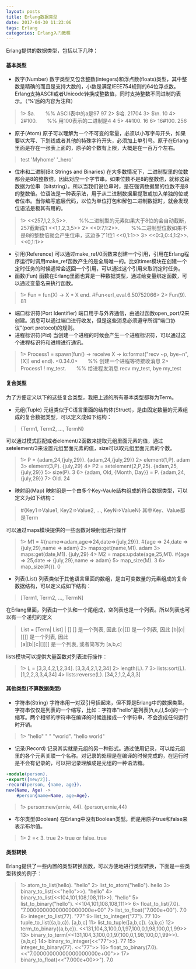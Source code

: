 ```yaml
---
layout: posts
title: Erlang数据类型
date: 2017-04-30 11:23:06
tags: Erlang
categories: Erlang入门教程
---
```

Erlang提供的数据类型，包括以下几种：
#### 基本类型
* 数字(Number)
数字类型又包含整数(integers)和浮点数(floats)类型，其中整数是精确的而且是支持大数的，小数是满足IEEE754规则的64位浮点数。Erlang支持ASCII或者Unicode转换成整数值，同时支持整数不同进制的表示。（‘%’后的内容为注释）
> 1> $a.　　%% ASCII表中的a是97
97
2> $哈.
21704
3> $\n.
10
4> 2#100.　　%% 用100表示的二进制是4
4
5> 4#100.
16
6> 16#100.
256
* 原子(Atom)
原子可以理解为一个不可变的常量，必须以小写字母开头，如果要以大写、下划线或者其他的特殊字符开头，必须加上单引号。原子在Erlang里面是存在一张表上面的，原子的个数有上限，大概是在一百万个左右。
> test
'Myhome'
'_hero'
* 位串和二进制(Bit Strings and Binaries)
在大多数情况下，二进制型里的位数都会是8的整数倍，因此对应一个字节串。如果位数不是8的整数倍，就称这段数据为位串（bitstring）。所以当我们说位串时，是在强调数据里的位数不是8的整数倍。位语法是一种表示法，用于从二进制数据里提取或加入单独的位或者位串。当你编写底层代码，以位为单位打包和解包二进制数据时，就会发现位语法是极其有用的。
> 1> <<257,1,2,3,5>>. 　　%%二进制型的元素如果大于8位的会自动截断，257截断成1
<<1,1,2,3,5>>
2> <<0:7,1:2>>. 　　%%二进制型位数如果不是8的整数倍就会产生位串，这边多了1位1
<<0,1:1>>
3> <<0:3,0:4,1:2>>.
<<0,1:1>>
* 引用(Reference)
可以通过make_ref/0函数来创建一个引用，引用在Erlang程序运行时调用make_ref函数产生的是全局唯一的。比如timer模块在创建一个定时任务的时候通常会返回一个引用，可以通过这个引用来取消定时任务。
* 函数(Fun)
函数在Erlang里面也算是一种数据类型，通过给变量绑定函数，可以通过变量名来执行函数。
> 1> Fun = fun(X) -> X * X end.
#Fun<erl_eval.6.50752066>
2> Fun(9).
81
* 端口标识符(Port Identifier)
端口用于与外界通信，由通过函数open_port/2来创建。消息可以通过端口进行收发，但是这些消息必须遵守所谓“端口协议”(port protocol)的规则。
* 进程标识符(Pid)
当创建一个进程的时候会产生一个进程标识符，可以通过这个进程标识符和进程进行通讯。
> 1> Process1 = spawn(fun() -> receive X -> io:format("recv ~p, bye~n", [X]) end end).
<0.34.0>　　%% 创建一个进程等待接收消息
2> Process1 ! my_test.　　%% 给进程发消息
recv my_test, bye
my_test

#### 复合类型
为了方便定义以下的这些复合类型，我把上述的所有基本类型都称为Term。
* 元组(Tuple)
元组类似于C语言里面的结构体(Struct)，是由固定数量的元素组成的复合数据类型，可以定义成如下结构：
> {Term1, Term2, ..., TermN}

  可以通过模式匹配或者element/2函数来提取元组里面元素的值，通过setelement/3来设置元组里面元素的值，size可以取元组里面元素的个数。
> 1> P = {adam,24,{july,29}}.
{adam,24,{july,29}}
2> element(1,P).
adam
3> element(3,P).
{july,29}
4> P2 = setelement(2,P,25).
{adam,25,{july,29}}
5> size(P).
3
6> {adam, Old, {Month, Day}} = P.
{adam,24,{july,29}}
7> Old.
24
* 映射组(Map)
映射组是一个由多个Key-Vaule结构组成的符合数据类型，可以定义为如下结构：
> #{Key1=>Value1, Key2=>Value2, ..., KeyN=>ValueN}
其中Key、Value都是Term

  可以通过maps模块提供的一些函数对映射组进行操作
> 1> M1 = #{name=>adam,age=>24,date=>{july,29}}.
#{age => 24,date => {july,29},name => adam}
2> maps:get(name,M1).
adam
3> maps:get(date,M1).
{july,29}
4> M2 = maps:update(age,25,M1).
#{age => 25,date => {july,29},name => adam}
5> map_size(M).
3
6> map_size(#{}).
0
* 列表(List)
列表类似于其他语言里面的数组，是由可变数量的元素组成的复合数据结构，可以定义成如下结构：
> [Term1, Term2, ..., TermN]

  在Erlang里面，列表由一个头和一个尾组成，空列表也是一个列表。所以列表也可以有一个递归的定义  
> List = [Term| List] | []
[] 是一个列表, 因此 
[c|[]] 是一个列表, 因此 
[b|[c|[]]] 是一个列表, 因此  
[a|[b|[c|[]]]] 是一个列表, 或者简写为 [a,b,c]

  lists模块可以提供大量函数对列表进行操作：
> 1> L = [3,3,4,2,1,2,34].
[3,3,4,2,1,2,34]
2> length(L).
7
3> lists:sort(L).
[1,2,2,3,3,4,34]
4> lists:reverse(L).
[34,2,1,2,4,3,3]

#### 其他类型(不算数据类型)
* 字符串(String)
字符串用一对双引号括起来，但不算是Erlang中的数据类型。字符串仅仅是列表的一个缩写，比如：字符串"hello"是列表[$h,$e,$l,$l,$o]的一个缩写。两个相邻的字符串在编译的时候连接成一个字符串，不会造成任何运行时开销。
> 1> "hello" " " "world".
"hello world"
* 记录(Record)
记录其实就是元组的另一种形式。通过使用记录，可以给元组里的各个元素关联一个名称。对记录的处理是在编译的时候完成的，在运行时是不会有记录的，可以把记录理解成是元组的一种语法糖。
``` erlang
-module(person).
-export([new/2]).
-record(person, {name, age}).
new(Name, Age) ->
    #person{name=Name, age=Age}.
```
  > 1> person:new(ernie, 44).
{person,ernie,44}

* 布尔类型(Boolean)
在Erlang中没有Boolean类型。而是用原子true和false来表示布尔值。
> 1> 2 =< 3.
true
2> true or false.
true

#### 类型转换
Erlang提供了一些内置的类型转换函数，可以方便地进行类型转换，下面是一些类型转换的例子：
> 1> atom_to_list(hello).
"hello"
2> list_to_atom("hello").
hello
3> binary_to_list(<<"hello">>).
"hello"
4> binary_to_list(<<104,101,108,108,111>>).
"hello"
5> list_to_binary("hello").
<<104,101,108,108,111>>
6> float_to_list(7.0).
"7.00000000000000000000e+00"
7> list_to_float("7.000e+00").
7.0
8> integer_to_list(77).
"77"
9> list_to_integer("77").
77
10> tuple_to_list({a,b,c}).
[a,b,c]
11> list_to_tuple([a,b,c]).
{a,b,c}
12> term_to_binary({a,b,c}).
<<131,104,3,100,0,1,97,100,0,1,98,100,0,1,99>>
13> binary_to_term(<<131,104,3,100,0,1,97,100,0,1,98,100,0,1,99>>).
{a,b,c}
14> binary_to_integer(<<"77">>).
77
15> integer_to_binary(77).
<<"77">>
16> float_to_binary(7.0).
<<"7.00000000000000000000e+00">>
17> binary_to_float(<<"7.000e+00>>").
7.0